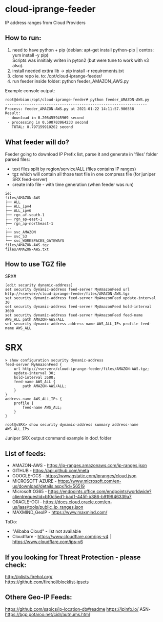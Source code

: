 # cloud-iprange-feeder
IP address ranges from Cloud Providers

## How to run:
1) need to have python + pip (debian: apt-get install python-pip | centos: yum install -y pip)<br>
 Scripts was innitialy writen in pyton2 (but were tune to work with v3 also).
2) install needed exttra lib -> pip install -r requirements.txt
3) clone repo ie. to: /opt/cloud-iprange-feeder/
4) run feeder inside folder: python feeder_AMAZON_AWS.py

Example console output:
```bash
root@debian:/opt/cloud-iprange-feeder# python feeder_AMAZON-AWS.py
-----------------------------------------------------------------
Process: feeder_AMAZON-AWS.py at 2021-01-22 14:11:57.906558
Result:
 - download in 0.206455945969 second
 - processing in 0.590703964233 second
   TOTAL: 0.797159910202 second
```

## What feeder will do?
Feeder going to download IP Prefix list, parse it and generate in 'files' folder parsed files:
- text files split by region/service/ALL (files contains IP ranges)
- tgz which will contain all those text file in one compress file (for juniper SRX feed-server)
- create info file - with time generation (when feeder was run)

```
ie:
files/AMAZON-AWS
├── ALL
├── ALL_ipv4
├── ALL_ipv6
├── rgn_af-south-1
├── rgn_ap-east-1
├── rgn_ap-northeast-1
...
├── svc_AMAZON
├── svc_S3
└── svc_WORKSPACES_GATEWAYS
files/AMAZON-AWS.tgz
files/AMAZON-AWS.txt
```

## How to use TGZ file
SRX#
```
[edit security dynamic-address]
set security dynamic-address feed-server MyAmazonFeed url http://<server>/cloud-iprange-feeder/files/AMAZON-AWS.tgz
set security dynamic-address feed-server MyAmazonFeed update-interval 30
set security dynamic-address feed-server MyAmazonFeed hold-interval 3600
set security dynamic-address feed-server MyAmazonFeed feed-name AWS_ALL path AMAZON-AWS/ALL
set security dynamic-address address-name AWS_ALL_IPs profile feed-name AWS_ALL
```

# SRX
```
> show configuration security dynamic-address 
feed-server MyAmazonFeed {
    url http://<server>/cloud-iprange-feeder/files/AMAZON-AWS.tgz;
    update-interval 30;
    hold-interval 3600;
    feed-name AWS_ALL {
        path AMAZON-AWS/ALL;
    }
}
address-name AWS_ALL_IPs {
    profile {
        feed-name AWS_ALL;
    }
}
```
```
root@vSRX> show security dynamic-address summary address-name AWS_ALL_IPs
```
Juniper SRX output command example in doc\ folder

## List of feeds:
- AMAZON-AWS - https://ip-ranges.amazonaws.com/ip-ranges.json
- GITHUB - https://api.github.com/meta
- GOOGLE-GCS - https://www.gstatic.com/ipranges/cloud.json
- MICROSOFT-AZURE - https://www.microsoft.com/en-us/download/details.aspx?id=56519
- Microsoft O365 - https://endpoints.office.com/endpoints/worldwide?clientrequestid=b10c5ed1-bad1-445f-b386-b919946339a7
- ORACLE-OCI - https://docs.cloud.oracle.com/en-us/iaas/tools/public_ip_ranges.json
- MAXMIND_GeoIP - https://www.maxmind.com/

ToDo:
- "Alibaba Cloud" - list not available
- Cloudflare - https://www.cloudflare.com/ips-v4 | https://www.cloudflare.com/ips-v6

## If you looking for Threat Protection - please check:
http://iplists.firehol.org/<br>
https://github.com/firehol/blocklist-ipsets


## Othere Geo-IP Feeds:
https://github.com/sapics/ip-location-db#readme
https://ipinfo.io/
ASN-https://bgp.potaroo.net/cidr/autnums.html